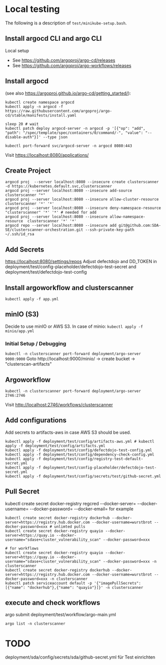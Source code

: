 # Local testing
The following is a description of `test/minikube-setup.bash`.

## Install argocd CLI and argo CLI
Local setup
* See https://github.com/argoproj/argo-cd/releases
* See https://github.com/argoproj/argo-workflows/releases


## Install argocd
(see also https://argoproj.github.io/argo-cd/getting_started/):
```
kubectl create namespace argocd
kubectl apply -n argocd -f https://raw.githubusercontent.com/argoproj/argo-cd/stable/manifests/install.yaml

sleep 20 # wait
kubectl patch deploy argocd-server -n argocd -p '[{"op": "add", "path": "/spec/template/spec/containers/0/command/-", "value": "--disable-auth"}]' --type json

kubectl port-forward svc/argocd-server -n argocd 8080:443
```

Visit [https://localhost:8080/applications/](https://localhost:8080/applications/)

## Create Project
```
argocd proj  --server localhost:8080 --insecure create clusterscanner -d https://kubernetes.default.svc,clusterscanner 
argocd proj --server localhost:8080 --insecure add-source clusterscanner "*"
argocd proj --server localhost:8080 --insecure allow-cluster-resource clusterscanner '*' '*' 
argocd proj --server localhost:8080 --insecure deny-namespace-resource "clusterscanner" '*' '*' # needed for add
argocd proj --server localhost:8080 --insecure allow-namespace-resource  clusterscanner '*' '*'
argocd repo --server localhost:8080 --insecure add git@github.com:SDA-SE/clusterscanner-orchestration.git --ssh-private-key-path ~/.ssh/id_rsa

 ```
## Add Secrets
[https://localhost:8080/settings/repos](https://localhost:8080/settings/repos)
Adjust defectdojo and DD_TOKEN in deployment/test/config-placeholder/defectdojo-test-secret and deployment/test/defectdojo-test-config




## Install argoworkflow and clusterscanner
`kubectl apply -f app.yml`

## minIO (S3)
Decide to use minIO or AWS S3. In case of minio:
`kubectl apply -f minio/app.yml`

### Initial Setup / Debugging
`kubectl -n clusterscanner port-forward deployment/argo-server 9000:9000`
Goto http://localhost:9000/minio/ -> create bucket -> "clusterscan-artifacts"


## Argoworkflow
`kubectl -n clusterscanner port-forward deployment/argo-server 2746:2746`

Visit [http://localhost:2746/workflows/clusterscanner](http://localhost:2746/workflows/clusterscanner)

## Add configurations
Add secrets to artifacts-aws in case AWS S3 should be used.
```
kubectl apply -f deployment/test/config/artifacts-aws.yml # kubectl apply -f deployment/test/config/artifacts.yml 
kubectl apply -f deployment/test/config/defectdojo-test-config.yml 
kubectl apply -f deployment/test/config/dependency-check-config.yml
kubectl apply -f deployment/test/config/registry-test-default-secret.yml
kubectl apply -f deployment/test/config-placeholder/defectdojo-test-secret.yml
kubectl apply -f deployment/test/config/secrets/test/github-secret.yml
```

## Pull Secret
kubectl create secret docker-registry regcred --docker-server=<your-registry-server> --docker-username=<your-name> --docker-password=<your-pword> --docker-email=<your-email>
for example
```
kubectl create secret docker-registry dockerhub --docker-server=https://registry.hub.docker.com --docker-username=wurstbrot --docker-password=xxx # unlimted pulls
kubectl create secret docker-registry quayio --docker-server=https://quay.io --docker-username="sdase+cluster_vulnerability_scan" --docker-password=xxx

# for workflows
kubectl create secret docker-registry quayio --docker-server=https://quay.io --docker-username="sdase+cluster_vulnerability_scan" --docker-password=xxx -n clusterscanner
kubectl create secret docker-registry dockerhub --docker-server=https://registry.hub.docker.com --docker-username=wurstbrot --docker-password=xxx -n clusterscanner
kubectl patch serviceaccount default -p '{"imagePullSecrets": [{"name": "dockerhub"},{"name": "quayio"}]}' -n clusterscanner
```
## execute and check workflows
argo submit deployment/test/workflow/argo-main.yml

`argo list -n clusterscanner`

# TODO
deployment/sda/config/secrets/sda/github-secret.yml für Test einrichten